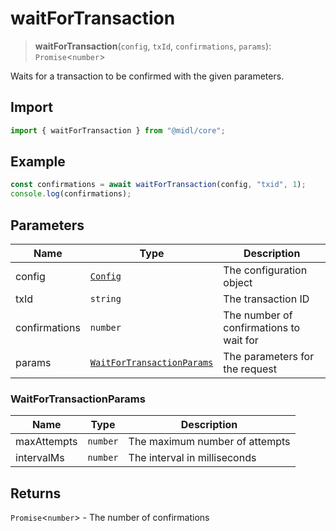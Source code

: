 # waitForTransaction

> **waitForTransaction**(`config`, `txId`, `confirmations`, `params`): `Promise`\<`number`\>

Waits for a transaction to be confirmed with the given parameters.

## Import

```ts
import { waitForTransaction } from "@midl/core";
```

## Example

```ts
const confirmations = await waitForTransaction(config, "txid", 1);
console.log(confirmations);
```

## Parameters

| Name          | Type                                                            | Description                             |
| ------------- | --------------------------------------------------------------- | --------------------------------------- |
| config        | [`Config`](../configuration.md#creating-a-configuration-object) | The configuration object                |
| txId          | `string`                                                        | The transaction ID                      |
| confirmations | `number`                                                        | The number of confirmations to wait for |
| params        | [`WaitForTransactionParams`](#waitfortransactionparams)         | The parameters for the request          |

### WaitForTransactionParams

| Name        | Type     | Description                    |
| ----------- | -------- | ------------------------------ |
| maxAttempts | `number` | The maximum number of attempts |
| intervalMs  | `number` | The interval in milliseconds   |

## Returns

`Promise`\<`number`\> - The number of confirmations
